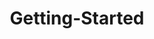 ---
layout: post
title: Getting-Started
description: getting started
platform: aspnet-core
control: RangeNavigator
documentation: ug
---